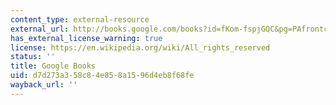 ```yaml
---
content_type: external-resource
external_url: http://books.google.com/books?id=fKom-fspjGQC&pg=PAfrontcover
has_external_license_warning: true
license: https://en.wikipedia.org/wiki/All_rights_reserved
status: ''
title: Google Books
uid: d7d273a3-58c8-4e85-8a15-96d4eb8f68fe
wayback_url: ''
---
```

